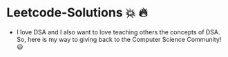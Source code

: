 # Leetcode-Solutions :boom: :fire:

- I love DSA and I also want to love teaching others the concepts of DSA. So, here is my way to giving back to the Computer Science Community! :smiley:
